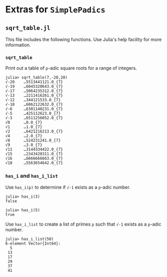# Extras for `SimplePadics`

## `sqrt_table.jl`

This file includes the following functions. Use Julia's help facility for more information. 

### `sqrt_table`

Print out a table of `p`-adic square roots for a range of integers. 
```
julia> sqrt_table(7,-20,20)
√-20    …5513441121.0_{7}
√-19    …6045320643.0_{7}
√-17    …5064235312.0_{7}
√-13    …2211416261.0_{7}
√-12    …344121533.0_{7}
√-10    …6062122632.0_{7}
√-6     …6301140231.0_{7}
√-5     …425112623.0_{7}
√-3     …6511256052.0_{7}
√0      …0.0_{7}
√1      …1.0_{7}
√2      …6421216213.0_{7}
√4      …2.0_{7}
√8      …524231241.0_{7}
√9      …3.0_{7}
√11     …3144334422.0_{7}
√15     …2343420311.0_{7}
√16     …6666666663.0_{7}
√18     …5563654642.0_{7}
```

### `has_i` and `has_i_list`

Use `has_i(p)` to determine if `√-1` exists as a `p`-adic number.
```
julia> has_i(3)
false

julia> has_i(5)
true
```

Use `has_i_list` to create a list of primes `p` such that `√-1` exists as a `p`-adic number.
```
julia> has_i_list(50)
6-element Vector{Int64}:
  5
 13
 17
 29
 37
 41
 ```